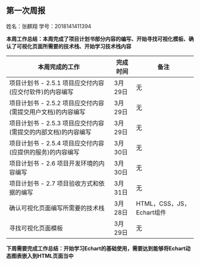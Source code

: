 ## 第一次周报

姓名：张麒翔		学号：2018141411394

**本周工作总结：本周完成了项目计划书部分内容的编写、开始寻找可视化模板、确认了可视化页面所需要的技术栈、开始学习技术栈内容**

| 本周完成的工作                                               | 完成时间 | 备注                      |
| ------------------------------------------------------------ | -------- | ------------------------- |
| 项目计划书 - 2.5.1 项目应交付内容(应交付软件)的内容编写      | 3月29日  | 无                        |
| 项目计划书 - 2.5.2 项目应交付内容(需提交用户文档)的内容编写  | 3月29日  | 无                        |
| 项目计划书 - 2.5.3 项目应交付内容(需提交的内部文档)的内容编写 | 3月29日  | 无                        |
| 项目计划书 - 2.5.4 项目应交付内容(应提供的服务)的内容编写    | 3月30日  | 无                        |
| 项目计划书 - 2.6 项目开发环境的内容编写                      | 3月30日  | 无                        |
| 项目计划书 - 2.7 项目验收方式和依据的编写                    | 3月31日  | 无                        |
| 确认可视化页面编写所需要的技术栈                             | 3月28日  | HTML，CSS，JS，Echart组件 |
| 寻找可视化页面模板                                           | 3月29日  | 无                        |

**下周需要完成工作总结：开始学习Echart的基础使用，需要达到能够将Echart动态图表嵌入到HTML页面当中**


